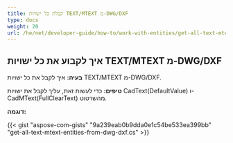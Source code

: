 ```yaml
---
title: קבלת כל ישויות TEXT/MTEXT מ-DWG/DXF
type: docs
weight: 20
url: /he/net/developer-guide/how-to/work-with-entities/get-all-text-mtext-entities-from-dwg-dxf/
---
```



## **איך לקבוע את כל ישויות TEXT/MTEXT מ-DWG/DXF**

**בעיה:** איך לקבל את כל ישויות TEXT/MTEXT מ-DWG/DXF.

**טיפים:** כדי לעשות זאת, עליך לקבל את ישויות CadText(DefaultValue) ו-CadMText(FullClearText) מהשרטוט.

**דוגמה:**

{{< gist "aspose-com-gists" "9a239eab0b9dda0e1c54be533ea399bb" "get-all-text-mtext-entities-from-dwg-dxf.cs" >}}
